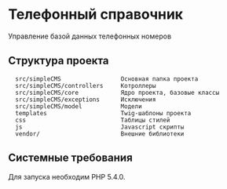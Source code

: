 Телефонный справочник
=====================

Управление базой данных телефонных номеров


Структура проекта
-----------------

      src/simpleCMS                 Основная папка проекта
      src/simpleCMS/controllers     Котроллеры
      src/simpleCMS/core            Ядро проекта, базовые классы
      src/simpleCMS/exceptions      Исключения
      src/simpleCMS/model           Модели
      templates                     Twig-шаблоны проекта
      css                           Таблицы стилей
      js                            Javascript скрипты
      vendor/                       Внешние библиотеки


Системные требования
--------------------

Для запуска необходим PHP 5.4.0.
